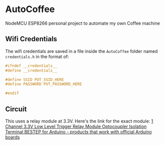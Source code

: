 # AutoCoffee

NodeMCU ESP8266 personal project to automate my own Coffee machine

## Wifi Credentials

The wifi credentials are saved in a file inside the `AutoCoffee` folder named `credentials.h` in the format of:

```c
#ifndef __credentials__
#define __credentials__

#define SSID PUT_SSID_HERE
#define PASSWORD PUT_PASSWORD_HERE

#endif
```

## Circuit

This uses a relay module at 3.3V. Here's the link for the exact module: [1 Channel 3.3V Low Level Trigger Relay Module Optocoupler Isolation Terminal BESTEP for Arduino - products that work with official Arduino boards](https://www.banggood.com/BESTEP-1-Channel-3_3V-Low-Level-Trigger-Relay-Module-Optocoupler-Isolation-Terminal-p-1355736.html?rmmds=search&cur_warehouse=CN)
